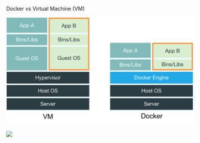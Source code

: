Docker vs Virtual Machine (VM)

![](./assets/vm-vs-docker-architecture1.png)

![](./assets/vm-vs-docker-architecture2.png)